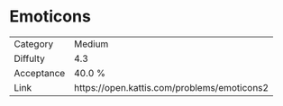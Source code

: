 # Emoticons

<table>
    <tr>
        <td>Category</td>
        <td>Medium</td>
    </tr>
    <tr>
        <td>Diffulty</td>
        <td>4.3</td>
    </tr>
    <tr>
        <td>Acceptance</td>
        <td>40.0 %</td>
    </tr>
    <tr>
        <td>Link</td>
        <td>https://open.kattis.com/problems/emoticons2</td>
    </tr>
</table>